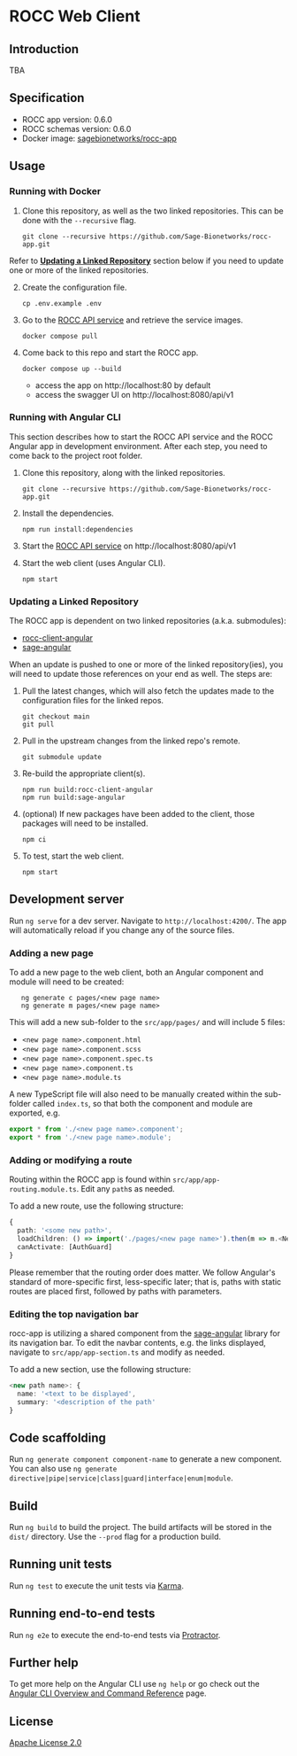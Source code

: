 # ROCC Web Client

## Introduction

TBA

## Specification

- ROCC app version: 0.6.0
- ROCC schemas version: 0.6.0
- Docker image: [sagebionetworks/rocc-app]

## Usage

### Running with Docker

1. Clone this repository, as well as the two linked repositories.  This can be
done with the `--recursive` flag.

       git clone --recursive https://github.com/Sage-Bionetworks/rocc-app.git

Refer to **[Updating a Linked Repository]** section below if you need to update one
or more of the linked repositories.

2. Create the configuration file.

       cp .env.example .env

3. Go to the [ROCC API service] and retrieve the service images.

       docker compose pull

4. Come back to this repo and start the ROCC app.

       docker compose up --build

   - access the app on http://localhost:80 by default
   - access the swagger UI on http://localhost:8080/api/v1

### Running with Angular CLI

This section describes how to start the ROCC API service and the ROCC Angular
app in development environment. After each step, you need to come back to the
project root folder.

1. Clone this repository, along with the linked repositories.

       git clone --recursive https://github.com/Sage-Bionetworks/rocc-app.git

2. Install the dependencies.

       npm run install:dependencies

3. Start the [ROCC API service] on http://localhost:8080/api/v1

4. Start the web client (uses Angular CLI).

       npm start

### Updating a Linked Repository

The ROCC app is dependent on two linked repositories (a.k.a. submodules):

* [rocc-client-angular]
* [sage-angular]

When an update is pushed to one or more of the linked repository(ies), you
will need to update those references on your end as well.  The steps are:

1. Pull the latest changes, which will also fetch the updates made to the 
configuration files for the linked repos.

       git checkout main
       git pull

2. Pull in the upstream changes from the linked repo's remote.

       git submodule update

3. Re-build the appropriate client(s).

       npm run build:rocc-client-angular
       npm run build:sage-angular

4. (optional) If new packages have been added to the client, those packages
will need to be installed.

       npm ci

5. To test, start the web client.

       npm start

## Development server

Run `ng serve` for a dev server. Navigate to `http://localhost:4200/`. The app
will automatically reload if you change any of the source files.

### Adding a new page

To add a new page to the web client, both an Angular component and module will
need to be created:

       ng generate c pages/<new page name>
       ng generate m pages/<new page name>

This will add a new sub-folder to the `src/app/pages/` and will include 5 files:

* `<new page name>.component.html`
* `<new page name>.component.scss`
* `<new page name>.component.spec.ts`
* `<new page name>.component.ts`
* `<new page name>.module.ts`

A new TypeScript file will also need to be manually created within the sub-folder
called `index.ts`, so that both the component and module are exported, e.g.

```typescript
export * from './<new page name>.component';
export * from './<new page name>.module';
```

### Adding or modifying a route

Routing within the ROCC app is found within `src/app/app-routing.module.ts`. Edit
any `path`s as needed.

To add a new route, use the following structure:

```typescript
{
  path: '<some new path>',
  loadChildren: () => import('./pages/<new page name>').then(m => m.<NewPageName>),
  canActivate: [AuthGuard]
}
```

Please remember that the routing order does matter.  We follow Angular's standard
of more-specific first, less-specific later; that is, paths with static routes
are placed first, followed by paths with parameters.

### Editing the top navigation bar

rocc-app is utilizing a shared component from the [sage-angular] library for
its navigation bar. To edit the navbar contents, e.g. the links displayed, navigate
to `src/app/app-section.ts` and modify as needed.

To add a new section, use the following structure:

```typescript
<new path name>: {
  name: '<text to be displayed',
  summary: '<description of the path'
}
```


## Code scaffolding

Run `ng generate component component-name` to generate a new component. You can
also use `ng generate directive|pipe|service|class|guard|interface|enum|module`.

## Build

Run `ng build` to build the project. The build artifacts will be stored in the
`dist/` directory. Use the `--prod` flag for a production build.

## Running unit tests

Run `ng test` to execute the unit tests via [Karma](https://karma-runner.github.io).

## Running end-to-end tests

Run `ng e2e` to execute the end-to-end tests via [Protractor](http://www.protractortest.org/).

## Further help

To get more help on the Angular CLI use `ng help` or go check out the 
[Angular CLI Overview and Command Reference](https://angular.io/cli) page.

## License

[Apache License 2.0]

<!-- Links -->

[Updating a Linked Repository]: #updating-a-linked-repository
[rocc-client-angular]: https://github.com/Sage-Bionetworks/rocc-client-angular
[sage-angular]: https://github.com/Sage-Bionetworks/sage-angular
[ROCC API service]: https://github.com/Sage-Bionetworks/rocc-service
[Apache License 2.0]: https://github.com/Sage-Bionetworks/rocc-app/blob/develop/LICENSE
[sagebionetworks/rocc-app]: https://hub.docker.com/repository/docker/sagebionetworks/rocc-app
